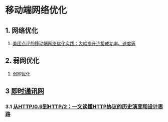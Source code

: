 # 移动端网络优化

## 1. 网络优化

1. [美团点评的移动端网络优化实践：大幅提升连接成功率、速度等](https://segmentfault.com/a/1190000022781635)

## 2. 弱网优化

1. [弱网优化](http://www.52im.net/forum.php?mod=collection&action=view&ctid=26&fromop=all)

## 3 [即时通讯网](http://www.52im.net/)

### 3.1 [从HTTP/0.9到HTTP/2：一文读懂HTTP协议的历史演变和设计思路](http://www.52im.net/thread-1709-1-1.html)

